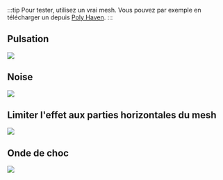 
:::tip
Pour tester, utilisez un vrai mesh. Vous pouvez par exemple en télécharger un depuis [Poly Haven](https://polyhaven.com/models).
:::

## Pulsation

![](../img/17.gif)

## Noise

![](../img/18.gif)

## Limiter l'effet aux parties horizontales du mesh

![](../img/19.gif)

## Onde de choc

![](../img/20.gif)